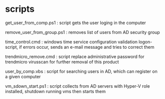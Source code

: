 # scripts

get_user_from_comp.ps1 : script gets the user loging in the computer

remove_user_from_group.ps1 : removes list of users from AD security group

time_control.cmd : windows time service configuration validation logon-script, if errors occur, sends an e-mail message and tries to correct them

trendmicro_remove.cmd : script replace administrative password for trendmicro virusscan for further removal of this product

user_by_comp.vbs : script for searching users in AD, which can register on a given computer

vm_sdown_start.ps1 : script collects from AD servers with Hyper-V role installed, shutdown running vms then starts them
